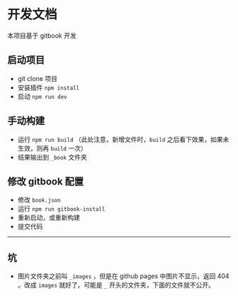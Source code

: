 # 开发文档

本项目基于 gitbook 开发

## 启动项目

- git clone 项目
- 安装插件 `npm install`
- 启动 `npm run dev`

## 手动构建

- 运行 `npm run build` （此处注意，新增文件时，`build` 之后看下效果，如果未生效，则再 `build` 一次）
- 结果输出到 `_book` 文件夹

## 修改 gitbook 配置

- 修改 `book.json`
- 运行 `npm run gitbook-install`
- 重新启动，或重新构建
- 提交代码

------

## 坑

- 图片文件夹之前叫 `_images` ，但是在 github pages 中图片不显示，返回 404 。改成 `images` 就好了。可能是 `_` 开头的文件夹，下面的文件就不公开。
